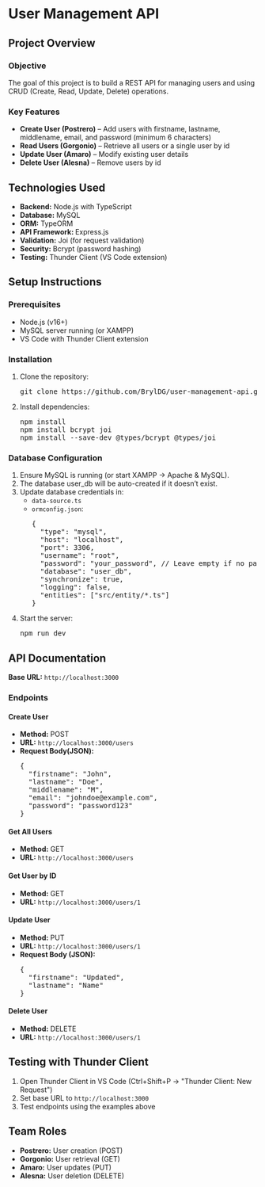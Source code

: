 <h1>User Management API</h1>

<h2>Project Overview</h2>

<h3>Objective</h3>
<p>The goal of this project is to build a REST API for managing users and using CRUD (Create, Read, Update, Delete) operations.</p>

<h3>Key Features</h3>
<ul>
  <li><strong>Create User (Postrero)</strong> – Add users with firstname, lastname, middlename, email, and password (minimum 6 characters)</li>
  <li><strong>Read Users (Gorgonio)</strong> – Retrieve all users or a single user by id</li>
  <li><strong>Update User (Amaro)</strong> – Modify existing user details</li>
  <li><strong>Delete User (Alesna)</strong> – Remove users by id</li>
</ul>

<h2>Technologies Used</h2>
<ul>
  <li><strong>Backend:</strong> Node.js with TypeScript</li>
  <li><strong>Database:</strong> MySQL</li>
  <li><strong>ORM:</strong> TypeORM</li>
  <li><strong>API Framework: </strong>  Express.js</li>
  <li><strong>Validation:</strong> Joi (for request validation)</li>
  <li><strong>Security:</strong> Bcrypt (password hashing)</li>
  <li><strong>Testing:</strong> Thunder Client (VS Code extension)</li>
</ul>

<h2>Setup Instructions</h2>

<h3>Prerequisites</h3>
<ul>
  <li>Node.js (v16+)</li>
  <li>MySQL server running (or XAMPP)</li>
  <li>VS Code with Thunder Client extension</li>
</ul>

<h3>Installation</h3>
<ol>
  <li>Clone the repository:
    <pre>git clone https://github.com/BrylDG/user-management-api.git</pre>
  </li>
  <li>Install dependencies:
    <pre>npm install
npm install bcrypt joi
npm install --save-dev @types/bcrypt @types/joi</pre>
  </li>
</ol>

<h3>Database Configuration</h3>
<ol>
  <li>Ensure MySQL is running (or start XAMPP → Apache & MySQL).</li>
  <li>The database user_db will be auto-created if it doesn’t exist.</li>
  <li>Update database credentials in:
    <ul>
      <li><code>data-source.ts</code></li>
      <li><code>ormconfig.json</code>:
        <pre>{
  "type": "mysql",
  "host": "localhost",
  "port": 3306,
  "username": "root",
  "password": "your_password", // Leave empty if no password
  "database": "user_db",
  "synchronize": true,
  "logging": false,
  "entities": ["src/entity/*.ts"]
}</pre>
      </li>
    </ul>
  </li>
  <li>Start the server:
    <pre>npm run dev</pre>
  </li>
</ol>

<h2>API Documentation</h2>
<p><strong>Base URL:</strong> <code>http://localhost:3000</code></p>

<h3>Endpoints</h3>

<h4>Create User</h4>
<ul>
  <li><strong>Method:</strong> POST</li>
  <li><strong>URL:</strong> <code>http://localhost:3000/users</code></li>
  <li><strong>Request Body(JSON):</strong>
    <pre>{
  "firstname": "John",
  "lastname": "Doe",
  "middlename": "M",
  "email": "johndoe@example.com",
  "password": "password123"
}</pre>
  </li>
</ul>

<h4>Get All Users</h4>
<ul>
  <li><strong>Method:</strong> GET</li>
  <li><strong>URL:</strong>  <code>http://localhost:3000/users</code></li>
</ul>

<h4>Get User by ID</h4>
<ul>
  <li><strong>Method:</strong> GET</li>
  <li><strong>URL:</strong>  <code>http://localhost:3000/users/1</code></li>
</ul>

<h4>Update User</h4>
<ul>
  <li><strong>Method:</strong> PUT</li>
  <li><strong>URL:</strong>  <code>http://localhost:3000/users/1</code></li>
  <li><strong>Request Body (JSON):</strong>
    <pre>{
  "firstname": "Updated",
  "lastname": "Name"
}</pre>
  </li>
</ul>

<h4>Delete User</h4>
<ul>
  <li><strong>Method:</strong> DELETE</li>
  <li><strong>URL:</strong> <code>http://localhost:3000/users/1</code></li>
</ul>

<h2>Testing with Thunder Client</h2>
<ol>
  <li>Open Thunder Client in VS Code (Ctrl+Shift+P → "Thunder Client: New Request")</li>
  <li>Set base URL to <code>http://localhost:3000</code></li>
  <li>Test endpoints using the examples above</li>
</ol>

<h2>Team Roles</h2>
<ul>
  <li><strong>Postrero:</strong> User creation (POST)</li>
  <li><strong>Gorgonio:</strong> User retrieval (GET)</li>
  <li><strong>Amaro:</strong> User updates (PUT)</li>
  <li><strong>Alesna:</strong> User deletion (DELETE)</li>
</ul>
